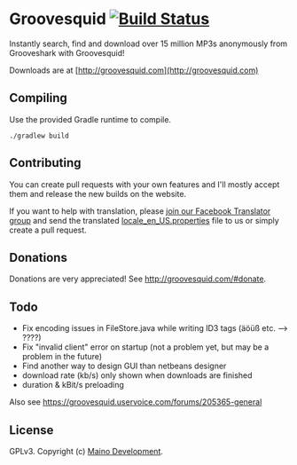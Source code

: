 # Groovesquid [![Build Status](https://api.travis-ci.org/groovesquid/groovesquid.png)](https://travis-ci.org/groovesquid/groovesquid/)

Instantly search, find and download over 15 million MP3s anonymously from Grooveshark with Groovesquid!

Downloads are at [http://groovesquid.com](http://groovesquid.com)

Compiling
---------

Use the provided Gradle runtime to compile.

    ./gradlew build

Contributing
------------

You can create pull requests with your own features and I'll mostly accept them and release the new builds on the website.

If you want to help with translation, please [join our Facebook Translator group](https://www.facebook.com/groups/groovesquid.translators/) and send the translated [locale_en_US.properties](https://github.com/groovesquid/groovesquid/blob/master/src/main/resources/groovesquid/properties/locale_en_US.properties) file to us or simply create a pull request.

Donations
---------

Donations are very appreciated! See http://groovesquid.com/#donate.

Todo
---------

* Fix encoding issues in FileStore.java while writing ID3 tags (äöüß etc. --> ????)
* Fix "invalid client" error on startup (not a problem yet, but may be a problem in the future)
* Find another way to design GUI than netbeans designer
* download rate (kb/s) only shown when downloads are finished
* duration & kBit/s preloading

Also see https://groovesquid.uservoice.com/forums/205365-general

License
---------
GPLv3. Copyright (c) [Maino Development](http://maino.in).
